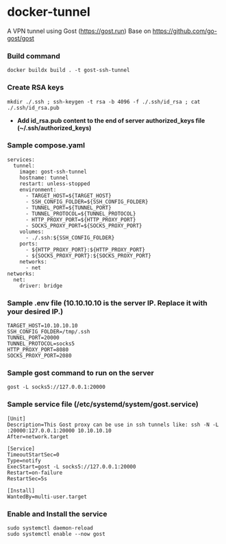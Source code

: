 # docker-tunnel

A VPN tunnel using Gost (https://gost.run⁠)
Base on https://github.com/go-gost/gost⁠

### Build command

```
docker buildx build . -t gost-ssh-tunnel
```

### Create RSA keys

```
mkdir ./.ssh ; ssh-keygen -t rsa -b 4096 -f ./.ssh/id_rsa ; cat ./.ssh/id_rsa.pub
```

- **Add id_rsa.pub content to the end of server authorized_keys file (~/.ssh/authorized_keys)**

### Sample compose.yaml

```
services:
  tunnel:
    image: gost-ssh-tunnel
    hostname: tunnel
    restart: unless-stopped
    environment:
      - TARGET_HOST=${TARGET_HOST}
      - SSH_CONFIG_FOLDER=${SSH_CONFIG_FOLDER}
      - TUNNEL_PORT=${TUNNEL_PORT}
      - TUNNEL_PROTOCOL=${TUNNEL_PROTOCOL}
      - HTTP_PROXY_PORT=${HTTP_PROXY_PORT}
      - SOCKS_PROXY_PORT=${SOCKS_PROXY_PORT}
    volumes:
      - ./.ssh:${SSH_CONFIG_FOLDER}
    ports:
      - ${HTTP_PROXY_PORT}:${HTTP_PROXY_PORT}
      - ${SOCKS_PROXY_PORT}:${SOCKS_PROXY_PORT}
    networks:
      - net
networks:
  net:
    driver: bridge
```

### Sample .env file (10.10.10.10 is the server IP. Replace it with your desired IP.)

```
TARGET_HOST=10.10.10.10
SSH_CONFIG_FOLDER=/tmp/.ssh
TUNNEL_PORT=20000
TUNNEL_PROTOCOL=socks5
HTTP_PROXY_PORT=8080
SOCKS_PROXY_PORT=2080
```

### Sample gost command to run on the server

```
gost -L socks5://127.0.0.1:20000
```

### Sample service file (/etc/systemd/system/gost.service)

```
[Unit]
Description=This Gost proxy can be use in ssh tunnels like: ssh -N -L :20000:127.0.0.1:20000 10.10.10.10
After=network.target

[Service]
TimeoutStartSec=0
Type=notify
ExecStart=gost -L socks5://127.0.0.1:20000
Restart=on-failure
RestartSec=5s

[Install]
WantedBy=multi-user.target
```

### Enable and Install the service

```
sudo systemctl daemon-reload
sudo systemctl enable --now gost
```
